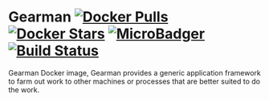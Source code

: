# Gearman [![Docker Pulls](https://img.shields.io/docker/pulls/dockage/gearmand.svg?style=flat)](https://hub.docker.com/r/dockage/gearmand/) [![Docker Stars](https://img.shields.io/docker/stars/dockage/gearmand.svg?style=flat)](https://hub.docker.com/r/dockage/gearmand/) [![MicroBadger](https://images.microbadger.com/badges/image/dockage/gearmand.svg)](https://microbadger.com/images/dockage/gearmand) [![Build Status](https://cloud.drone.io/api/badges/dockage/gearmand/status.svg)](https://cloud.drone.io/dockage/gearmand)
Gearman Docker image, Gearman provides a generic application framework to farm out work to other machines or processes that are better suited to do the work.
